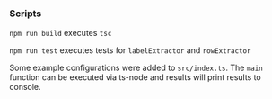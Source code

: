 ### Scripts
`npm run build` executes `tsc`

`npm run test` executes tests for `labelExtractor` and `rowExtractor`


Some example configurations were added to `src/index.ts`. The `main` function can be executed via ts-node and results will print results to console.

